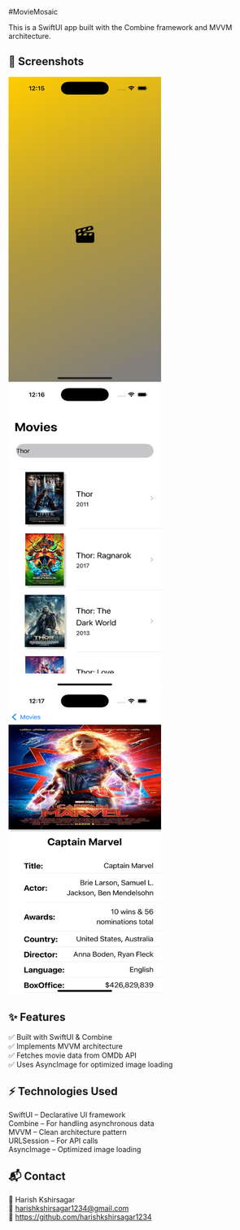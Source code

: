 
#MovieMosaic

This is a SwiftUI app built with the Combine framework and MVVM architecture.

## 📸 Screenshots
<img src="MovieMosaic/Screenshots/SplashScreen.png" alt="Splash Screen" width="300" height="600"/> <img src="MovieMosaic/Screenshots/ListScreen.png" alt="Movie List Screen" width="300" height="600"/> <img src="MovieMosaic/Screenshots/DetailScreen.png" alt="Movie Details Screen" width="300" height="600"/>

## ✨ Features <br>
✅ Built with SwiftUI & Combine <br>
✅ Implements MVVM architecture <br>
✅ Fetches movie data from OMDb API <br>
✅ Uses AsyncImage for optimized image loading <br>


## ⚡️ Technologies Used
SwiftUI – Declarative UI framework <br>
Combine – For handling asynchronous data <br>
MVVM – Clean architecture pattern <br>
URLSession – For API calls <br>
AsyncImage – Optimized image loading <br>

## 📬 Contact <br>
👤 Harish Kshirsagar <br>
📧 harishkshirsagar1234@gmail.com <br>
🔗 https://github.com/harishkshirsagar1234 <br>


